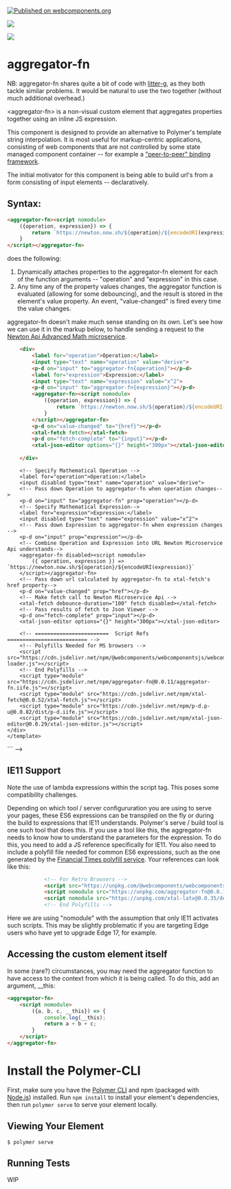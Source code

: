 [![Published on webcomponents.org](https://img.shields.io/badge/webcomponents.org-published-blue.svg)](https://www.webcomponents.org/element/aggreator-fn)

<a href="https://nodei.co/npm/aggregator-fn/"><img src="https://nodei.co/npm/aggregator-fn.png"></a>

<img src="http://img.badgesize.io/https://cdn.jsdelivr.net/npm/aggregator-fn@0.0.13/dist/aggregator-fn.iife.min.js?compression=gzip">

# aggregator-fn

NB:  aggregator-fn shares quite a bit of code with [litter-g](https://www.webcomponents.org/element/litter-g), as they both tackle similar problems.  It would be natural to use the two together (without much additional overhead.)

\<aggregator-fn\> is a non-visual custom element that aggregates properties together using an inline JS expression.

This component is designed to provide an alternative to Polymer's template string interpolation.  It is most useful for markup-centric applications, consisting of web components that are not controlled by some state managed component container -- for example a ["peer-to-peer" binding framework](https://www.webcomponents.org/element/p-d.p-u).

The initial motivator for this component is being able to build url's from a form consisting of input elements -- declaratively.

## Syntax:

```html
<aggregator-fn><script nomodule>
    ({operation, expression}) => {
        return `https://newton.now.sh/${operation}/${encodeURI(expression)}`
    }  
</script></aggregator-fn>
```

does the following:

1)  Dynamically attaches properties to the aggregator-fn element for each of the function arguments -- "operation" and "expression" in this case.
2)  Any time any of the property values changes, the aggregator function is evaluated (allowing for some debouncing), and the result is stored in the element's value property.  An event, "value-changed" is fired every time the value changes.


aggregator-fn doesn't make much sense standing on its own.  Let's see how we can use it in the markup below, to handle sending a request to the [Newton Api Advanced Math microservice](https://newton.now.sh/).

```html
    <div>
        <label for="operation">Operation:</label>
        <input type="text" name="operation" value="derive">
        <p-d on="input" to="aggregator-fn{operation}"></p-d>
        <label for="expression">Expression:</label>
        <input type="text" name="expression" value="x^2">
        <p-d on="input" to="aggregator-fn{expression}"></p-d>
        <aggregator-fn><script nomodule>
            ({operation, expression}) => {
                return `https://newton.now.sh/${operation}/${encodeURI(expression)}`
            }  
        </script></aggregator-fn>
        <p-d on="value-changed" to="{href}"></p-d>
        <xtal-fetch fetch></xtal-fetch>
        <p-d on="fetch-complete" to="{input}"></p-d>
        <xtal-json-editor options="{}" height="300px"></xtal-json-editor>
        
    </div>
```

<!--
```
<custom-element-demo>
  <template>
    <div style="height:600px">
        <!-- ================    HTML Markup =====================-->
        <!-- Specify Mathematical Operation -->
        <label for="operation">Operation:</label>
        <input disabled type="text" name="operation" value="derive">
        <!-- Pass down Operation to aggregator-fn when operation changes-->
        <p-d on="input" to="aggregator-fn" prop="operation"></p-d>
        <!-- Specify Mathematical Expression-->
        <label for="expression">Expression:</label>
        <input disabled type="text" name="expression" value="x^2">
        <!-- Pass down Expression to aggregator-fn when expression changes -->
        <p-d on="input" prop="expression"></p-d>
        <!-- Combine Operation and Expression into URL Newton Microservice Api understands-->
        <aggregator-fn disabled><script nomodule>
            ({ operation, expression }) => `https://newton.now.sh/${operation}/${encodeURI(expression)}`
        </script></aggregator-fn>
        <!-- Pass down url calculated by aggregator-fn to xtal-fetch's href property-->
        <p-d on="value-changed" prop="href"></p-d>
        <!-- Make fetch call to Newton Microservice Api -->
        <xtal-fetch debounce-duration="100" fetch disabled></xtal-fetch>
        <!-- Pass results of fetch to Json Viewer -->
        <p-d on="fetch-complete" prop="input"></p-d>
        <xtal-json-editor options="{}" height="300px"></xtal-json-editor>
        
        <!-- ========================  Script Refs ========================== -->
        <!-- Polyfills Needed for MS browsers -->
        <script src="https://cdn.jsdelivr.net/npm/@webcomponents/webcomponentsjs/webcomponents-loader.js"></script>
        <!-- End Polyfills -->
        <script type="module" src="https://cdn.jsdelivr.net/npm/aggregator-fn@0.0.11/aggregator-fn.iife.js"></script>
        <script type="module" src="https://cdn.jsdelivr.net/npm/xtal-fetch@0.0.52/xtal-fetch.js"></script>
        <script type="module" src="https://cdn.jsdelivr.net/npm/p-d.p-u@0.0.82/dist/p-d.iife.js"></script>
        <script type="module" src="https://cdn.jsdelivr.net/npm/xtal-json-editor@0.0.29/xtal-json-editor.js"></script>
    </div>
    </template>
</custom-element-demo>
```
-->

## IE11 Support

Note the use of lambda expressions within the script tag.  This poses some compatibility challenges.

Depending on which tool / server configururation you are using to serve your pages, these ES6 expressions can be transpiled on the fly or during the build to expressions that IE11 understands.  Polymer's serve / build tool is one such tool that does this.  If you use a tool like this, the aggregator-fn needs to know how to understand the parameters for the expression.  To do this, you need to add a JS reference specifically for IE11.  You also need to include a polyfill file needed for common ES6 expressions, such as the one generated by the [Financial Times polyfill service](https://polyfill.io/v2/docs/).  Your references can look like this:

```html
            <!-- For Retro Browsers -->
            <script src="https://unpkg.com/@webcomponents/webcomponentsjs/webcomponents-loader.js"></script>
            <script nomodule src="https://unpkg.com/aggregator-fn@0.0.1/IE11-polyfill.js"></script>
            <script nomodule src="https://unpkg.com/xtal-latx@0.0.35/destruct.IE11.js"></script>
            <!-- End Polyfills -->
```

Here we are using "nomodule" with the assumption that only IE11 activates such scripts.  This may be slightly problematic if you are targeting Edge users who have yet to upgrade Edge 17, for example.

## Accessing the custom element itself

In some (rare?) circumstances, you may need the aggregator function to have access to the context from which it is being called.  To do this, add an argument, __this:

```html
<aggregator-fn>
    <script nomodule>
        ({a, b, c, __this}) => {
            console.log(__this);
            return a + b + c;
        }
    </script>
</aggregator-fn>
```

# Install the Polymer-CLI

First, make sure you have the [Polymer CLI](https://www.npmjs.com/package/polymer-cli) and npm (packaged with [Node.js](https://nodejs.org)) installed. Run `npm install` to install your element's dependencies, then run `polymer serve` to serve your element locally.

## Viewing Your Element

```
$ polymer serve
```

## Running Tests

WIP
